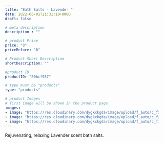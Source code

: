 ```yaml
---
title: "Bath Salts - Lavender "
date: 2022-06-01T21:31:10+0000
draft: false

# meta description
description : ""

# product Price
price: "0"
priceBefore: "0"

# Product Short Description
shortDescription: ""

#product ID
productID: "80bcf957"

# type must be "products"
type: "products"

# product Images
# first image will be shown in the product page
images:
- image: "https://res.cloudinary.com/dygkxkgda/image/upload/f_auto/c_fill,fl_progressive,q_auto:good,w_640,h_427/product-images/1boHZKhkbBZgsaLgQ54-9Gm6mVjlmixD1"
- image: "https://res.cloudinary.com/dygkxkgda/image/upload/f_auto/c_fill,fl_progressive,q_auto:good,w_640,h_427/product-images/1XIJnYAem8Svz_g7Aps0rmYcwtjacdVji"
- image: "https://res.cloudinary.com/dygkxkgda/image/upload/f_auto/c_fill,fl_progressive,q_auto:good,w_640,h_427/product-images/15pTk26FIglc8Ipfp_dR9VHbxFwQcCGpq"
---
```


Rejuvenating, relaxing Lavender scent bath salts.
